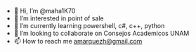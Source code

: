 - 👋 Hi, I’m @maha1K70
- 👀 I’m interested in point of sale 
- 🌱 I’m currently learning powershell, c#, c++, python
- 💞️ I’m looking to collaborate on Consejos Academicos UNAM
- 📫 How to reach me amarquezh@gmail.com

<!---
maha1K70/maha1K70 is a ✨ special ✨ repository because its `README.md` (this file) appears on your GitHub profile.
You can click the Preview link to take a look at your changes.
--->
